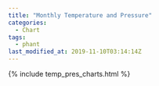 ```yaml
---
title: "Monthly Temperature and Pressure"
categories:
  - Chart
tags:
  - phant
last_modified_at: 2019-11-10T03:14:14Z
---
```


{% include temp_pres_charts.html %}

<script>
var drawThisChart = creata_drawChart('?limit=288&sample=30', 'chart-monthly');
google.charts.setOnLoadCallback(drawThisChart);
</script>

<div id="chart-monthly" style="width: 100%;"></div>
<div id="save_png"></div>

<!-- Local Variables: -->
<!-- time-stamp-pattern: "8/^last_modified_at: %:y-%02m-%02dT%02H:%02M:%02SZ$" -->
<!-- time-stamp-time-zone: "UTC" -->
<!-- End: -->
